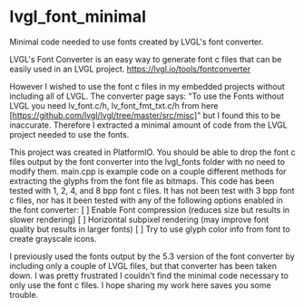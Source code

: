 # lvgl_font_minimal
Minimal code needed to use fonts created by LVGL's font converter.

LVGL's Font Converter is an easy way to generate font c files that can be easily used in an LVGL project.
https://lvgl.io/tools/fontconverter

However I wished to use the font c files in my embedded projects without including all of LVGL.
The converter page says: "To use the Fonts without LVGL you need lv_font.c/h, lv_font_fmt_txt.c/h from here [https://github.com/lvgl/lvgl/tree/master/src/misc]" but I found this to be inaccurate.
Therefore I extracted a minimal amount of code from the LVGL project needed to use the fonts.

This project was created in PlatformIO. You should be able to drop the font c files output by the font converter into the lvgl_fonts folder with no need to modify them.
main.cpp is example code on a couple different methods for extracting the glyphs from the font file as bitmaps.
This code has been tested with 1, 2, 4, and 8 bpp font c files. It has not been test with 3 bpp font c files, nor has it been tested with any of the following options enabled in the font converter:
[ ] Enable Font compression (reduces size but results in slower rendering)
[ ] Horizontal subpixel rendering (may improve font quality but results in larger fonts)
[ ] Try to use glyph color info from font to create grayscale icons.

I previously used the fonts output by the 5.3 version of the font converter by including only a couple of LVGL files, but that converter has been taken down.
I was pretty frustrated I couldn't find the minimal code necessary to only use the font c files. I hope sharing my work here saves you some trouble.
